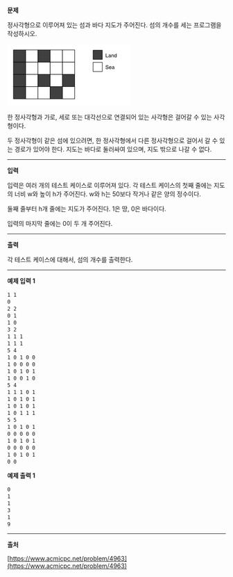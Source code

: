 **문제**

정사각형으로 이루어져 있는 섬과 바다 지도가 주어진다. 섬의 개수를 세는 프로그램을 작성하시오.

![island](./island.png)

한 정사각형과 가로, 세로 또는 대각선으로 연결되어 있는 사각형은 걸어갈 수 있는 사각형이다. 

두 정사각형이 같은 섬에 있으려면, 한 정사각형에서 다른 정사각형으로 걸어서 갈 수 있는 경로가 있어야 한다. 지도는 바다로 둘러싸여 있으며, 지도 밖으로 나갈 수 없다.

---

**입력**

입력은 여러 개의 테스트 케이스로 이루어져 있다. 각 테스트 케이스의 첫째 줄에는 지도의 너비 w와 높이 h가 주어진다. w와 h는 50보다 작거나 같은 양의 정수이다.

둘째 줄부터 h개 줄에는 지도가 주어진다. 1은 땅, 0은 바다이다.

입력의 마지막 줄에는 0이 두 개 주어진다.

---

**출력**

각 테스트 케이스에 대해서, 섬의 개수를 출력한다.

---

**예제 입력 1** 

``` 
1 1
0
2 2
0 1
1 0
3 2
1 1 1
1 1 1
5 4
1 0 1 0 0
1 0 0 0 0
1 0 1 0 1
1 0 0 1 0
5 4
1 1 1 0 1
1 0 1 0 1
1 0 1 0 1
1 0 1 1 1
5 5
1 0 1 0 1
0 0 0 0 0
1 0 1 0 1
0 0 0 0 0
1 0 1 0 1
0 0
```

**예제 출력 1** 
```
0
1
1
3
1
9
```

---

**출처**

[https://www.acmicpc.net/problem/4963](https://www.acmicpc.net/problem/4963)
